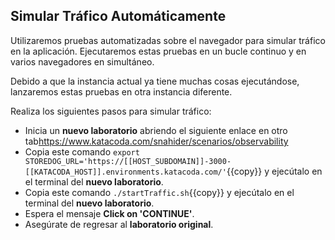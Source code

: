 ## Simular Tráfico Automáticamente

Utilizaremos pruebas automatizadas sobre el navegador para simular tráfico en la aplicación.
Ejecutaremos estas pruebas en un bucle continuo y en varios navegadores en simultáneo.

Debido a que la instancia actual ya tiene muchas cosas ejecutándose, lanzaremos estas pruebas en otra instancia diferente.

Realiza los siguientes pasos para simular tráfico:
* Inicia un **nuevo laboratorio** abriendo el siguiente enlace en otro tab<a href="https://www.katacoda.com/snahider/scenarios/observability" 
  target="jenkins">https://www.katacoda.com/snahider/scenarios/observability</a>
* Copia este comando `export STOREDOG_URL='https://[[HOST_SUBDOMAIN]]-3000-[[KATACODA_HOST]].environments.katacoda.com/'`{{copy}} y ejecútalo en el terminal del **nuevo laboratorio**.
* Copia este comando `./startTraffic.sh`{{copy}} y ejecútalo en el terminal del **nuevo laboratorio**.
* Espera el mensaje **Click on 'CONTINUE'**.
* Asegúrate de regresar al **laboratorio original**.

